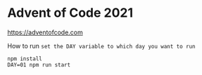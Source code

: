 # Advent of Code 2021

https://adventofcode.com

How to run
`set the DAY variable to which day you want to run`

```
npm install 
DAY=01 npm run start 
```

